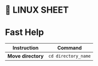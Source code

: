 # :penguin: LINUX SHEET

# Fast Help
Instruction | Command
------------ | -------------
**Move directory** | ```cd directory_name```
